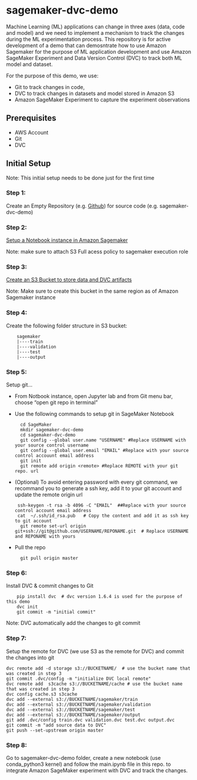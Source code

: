 # sagemaker-dvc-demo

Machine Learning (ML) applications can change in three axes (data, code and model) and we need to implement a mechanism to track the changes during the ML experimentation process. This repository is for active development of a demo that can demosntrate how to use Amazon Sagemaker for the purpose of ML application development and use Amazon SageMaker Experiment and Data Version Control (DVC) to track both ML model and dataset.

For the purpose of this demo, we use:

- Git to track changes in code,
- DVC to track changes in datasets and model stored in Amazon S3
- Amazon SageMaker Experiment to capture the experiment observations


## Prerequisites
- AWS Account
- Git
- DVC

## Initial Setup

Note: This initial setup needs to be done just for the first time

### Step 1: 

Create an Empty Repository (e.g. [Github](https://docs.github.com/en/enterprise/2.16/user/github/getting-started-with-github/create-a-repo)) for source code (e.g. sagemaker-dvc-demo)


### Step 2: 

[Setup a Notebook instance in Amazon Sagemaker ](https://docs.aws.amazon.com/sagemaker/latest/dg/howitworks-create-ws.html)

Note: make sure to attach S3 Full acess policy to sagemaker execution role

### Step 3: 

[Create an S3 Bucket to store data and DVC artifacts](https://docs.aws.amazon.com/AmazonS3/latest/user-guide/create-bucket.html)


Note: Make sure to create this bucket in the same region as of Amazon Sagemaker instance

### Step 4:
Create the following folder structure in S3 bucket:

        sagemaker
        |----train
        |----validation
        |----test
        |----output



### Step 5: 

Setup git...

- From Notbook instance, open Jupyter lab and from Git menu bar, choose “open git repo in terminal”

- Use the following commands to setup git in SageMaker Notebook
  
        cd SageMaker
        mkdir sagemaker-dvc-demo
        cd sagemaker-dvc-demo
        git config --global user.name "USERNAME" #Replace USERNAME with your source control username
        git config --global user.email "EMAIL" #Replace with your source control accouunt email address
        git init
        git remote add origin <remote> #Replace REMOTE with your git repo. url

- (Optional) To avoid entering password with every git command, we recommand you to generate a ssh key, add it to your git account and update the remote origin url
  
       ssh-keygen -t rsa -b 4096 -C "EMAIL"  ##Replace with your source control account email address
       cat  ~/.ssh/id_rsa.pub   # Copy the content and add it as ssh key to git account
        git remote set-url origin git+ssh://git@github.com/USERNAME/REPONAME.git  # Replace USERNAME and REPONAME with yours

- Pull the repo

        git pull origin master

### Step 6: 

Install DVC & commit changes to Git

        pip install dvc  # dvc version 1.6.4 is used for the purpose of this demo
        dvc init
        git commit -m "initial commit"

Note: DVC automatically add the changes to git commit

### Step 7: 

Setup the remote for DVC (we use S3 as the remote for DVC) and commit the changes into git

    dvc remote add -d storage s3://BUCKETNAME/  # use the bucket name that was created in step 3
    git commit .dvc/config -m "initialize DVC local remote"
    dvc remote add  s3cache s3://BUCKETNAME/cache # use the bucket name that was created in step 3
    dvc config cache.s3 s3cache
    dvc add --external s3://BUCKETNAME/sagemaker/train
    dvc add --external s3://BUCKETNAME/sagemaker/validation
    dvc add --external s3://BUCKETNAME/sagemaker/test
    dvc add --external s3://BUCKETNAME/sagemaker/output
    git add .dvc/config train.dvc validation.dvc test.dvc output.dvc
    git commit -m "add source data to DVC"
    git push --set-upstream origin master
   

### Step 8: 

Go to sagemaker-dvc-demo folder, create a new notebook (use conda_python3 kernel) and follow the main.ipynb file in this repo. to integrate Amazon SageMaker experiment with DVC and track the changes.











